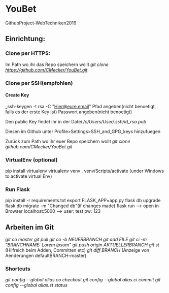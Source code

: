 # YouBet
GithubProject-WebTechniken2019

## Einrichtung:

### Clone per HTTPS:

Im Path wo ihr das Repo speichern wollt
_git clone https://github.com/CMecker/YouBet.git_

### Clone per SSH(empfohlen)

#### Create Key 

_ssh-keygen -t rsa -C "Hier@eure.email"
Pfad angeben(nicht benoetigt, falls es der erste Key ist)
Passwort angeben(nicht benoetigt)

Den public Key findet ihr in der Datei
*/c/Users/User/.ssh/id_rsa.pub*

Diesen im Github unter Profile>Settings>SSH_and_GPG_keys hinzufuegen

Zurück zum Path wo ihr euer Repo speichern wollt
_git clone github.com/CMecker/YouBet.git_

### VirtualEnv (optional)

pip install virtualenv
virtualenv venv
. venv/Scripts/activate (under Windows to activate virtual Env)

### Run Flask

pip install -r requirements.txt
export FLASK_APP=app.py
flask db upgrade
flask db migrate -m "Changed db"(if changes made)
flask run
--> open in Browser localhost:5000
--> user: test
    pw: 123

## Arbeiten im Git

_git co master_
_git pull_
_git co -b NEUERBRANCH_
_git add FILE_
_git ci -m "BRANCHNAME: Lorem Ipsum"_
_git push origin AKTUELLERBRANCH_
_git st_ (Hilfreich beim Adden, Committen etc)
_git diff BRANCH_ (Anzeige von Aenderungen defaultBRANCH-master)

### Shortcuts

_git config --global alias.co checkout_
_git config --global alias.ci commit_
_git config --global alias.st status_
